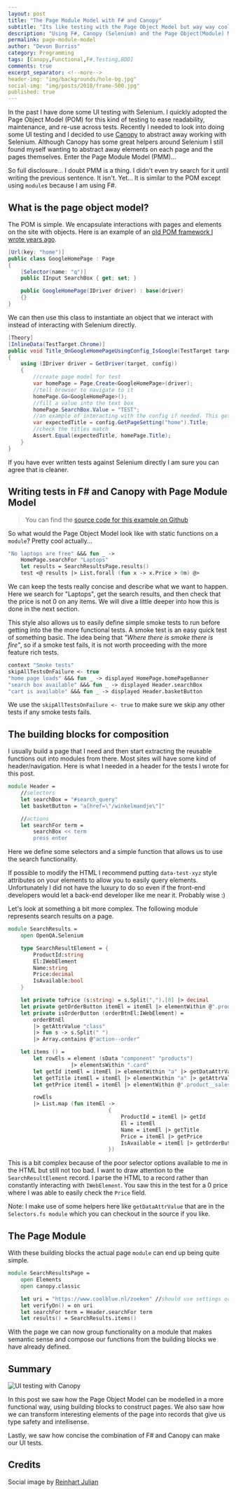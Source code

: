 ```yaml
---
layout: post
title: "The Page Module Model with F# and Canopy"
subtitle: "Its like testing with the Page Object Model but way way cooler"
description: "Using F#, Canopy (Selenium) and the Page Object(Module) Model to test UIs in a way that makes tests readable and easy to maintain"
permalink: page-module-model
author: "Devon Burriss"
category: Programming
tags: [Canopy,Functional,F#,Testing,BDD]
comments: true
excerpt_separator: <!--more-->
header-img: "img/backgrounds/hole-bg.jpg"
social-img: "img/posts/2018/frame-500.jpg"
published: true
---
```

In the past I have done some UI testing with Selenium. I quickly adopted the Page Object Model (POM) for this kind of testing to ease readability, maintenance, and re-use across tests. Recently I needed to look into doing some UI testing and I decided to use [Canopy](https://lefthandedgoat.github.io/canopy/) to abstract away working with Selenium. Although Canopy has some great helpers around Selenium I still found myself wanting to abstract away elements on each page and the pages themselves. Enter the Page Module Model (PMM)...
<!--more-->
So full disclosure... I doubt PMM is a thing. I didn't even try search for it until writing the previous sentence. It isn't. Yet... It is similar to the POM except using `module`s because I am using F#.

## What is the page object model?

The POM is simple. We encapsulate interactions with pages and elements on the site with objects. Here is an example of an [old POM framework I wrote years ago](https://github.com/dburriss/UiMatic).

```csharp
[Url(key: "home")]
public class GoogleHomePage : Page
{
    [Selector(name: "q")]
    public IInput SearchBox { get; set; }

    public GoogleHomePage(IDriver driver) : base(driver)
    {}
}
```

We can then use this class to instantiate an object that we interact with instead of interacting with Selenium directly.

```csharp
[Theory]
[InlineData(TestTarget.Chrome)]
public void Title_OnGoogleHomePageUsingConfig_IsGoogle(TestTarget target)
{
    using (IDriver driver = GetDriver(target, config))
    {
        //create page model for test
        var homePage = Page.Create<GoogleHomePage>(driver);
        //tell browser to navigate to it
        homePage.Go<GoogleHomePage>();
        //fill a value into the text box
        homePage.SearchBox.Value = "TEST";
        //an example of interacting with the config if needed. This gets expected title from config. 
        var expectedTitle = config.GetPageSetting("home").Title;
        //check the titles match
        Assert.Equal(expectedTitle, homePage.Title);
    }
}
```

If you have ever written tests against Selenium directly I am sure you can agree that is cleaner.

## Writing tests in F# and Canopy with Page Module Model

> You can find the [source code for this example on Github](https://github.com/dburriss/PageModuleModelExample)

So what would the Page Object Model look like with static functions on a `module`? Pretty cool actually...

```fsharp
"No laptops are free" &&& fun _ ->
    HomePage.searchFor "Laptops"
    let results = SearchResultsPage.results()
    test <@ results |> List.forall (fun x -> x.Price > 0m) @>
```

We can keep the tests really concise and describe what we want to happen. Here we search for "Laptops", get the search results, and then check that the price is not 0 on any items. We will dive a little deeper into how this is done in the next section.

This style also allows us to easily define simple smoke tests to run before getting into the the more functional tests. A smoke test is an easy quick test of something basic. The idea being that *"Where there is smoke there is fire"*, so if a smoke test fails, it is not worth proceeding with the more feature rich tests.

```fsharp
context "Smoke tests"
skipAllTestsOnFailure <- true
"home page loads" &&& fun _ -> displayed HomePage.homePageBanner
"search box available" &&& fun _ -> displayed Header.searchBox
"cart is available" &&& fun _ -> displayed Header.basketButton
```

We use the `skipAllTestsOnFailure <- true` to make sure we skip any other tests if any smoke tests fails.

## The building blocks for composition

I usually build a page that I need and then start extracting the reusable functions out into modules from there. Most sites will have some kind of header/navigation. Here is what I needed in a header for the tests I wrote for this post.

```fsharp
module Header =
    //selectors
    let searchBox = "#search_query"
    let basketButton = "a[href=\"/winkelmandje\"]"

    //actions
    let searchFor term =
        searchBox << term
        press enter
```

Here we define some selectors and a simple function that allows us to use the search functionality.

If possible to modify the HTML I recommend putting `data-test-xyz` style attributes on your elements to allow you to easily query elements. Unfortunately I did not have the luxury to do so even if the front-end developers would let a back-end developer like me near it. Probably wise :)  

Let's look at something a bit more complex. The following module represents search results on a page.

```fsharp
module SearchResults =
    open OpenQA.Selenium

    type SearchResultElement = {
        ProductId:string
        El:IWebElement
        Name:string
        Price:decimal
        IsAvailable:bool
    }

    let private toPrice (s:string) = s.Split(",").[0] |> decimal
    let private getOrderButton itemEl = itemEl |> elementWithin @".product__order-button"
    let private isOrderButton (orderBtnEl:IWebElement) =
        orderBtnEl
        |> getAttrValue "class"
        |> fun s -> s.Split(" ")
        |> Array.contains @"action--order"

    let items () =
        let rowEls = element (sData "component" "products")
                    |> elementsWithin ".card"
        let getId itemEl = itemEl |> elementWithin "a" |> getDataAttrValue "productid"
        let getTitle itemEl = itemEl |> elementWithin "a" |> getAttrValue "title"
        let getPrice itemEl = itemEl |> elementWithin @".product__sales-price" |> read |> toPrice

        rowEls
        |> List.map (fun itemEl ->
                                {
                                    ProductId = itemEl |> getId
                                    El = itemEl
                                    Name = itemEl |> getTitle
                                    Price = itemEl |> getPrice
                                    IsAvailable = itemEl |> getOrderButton |> isOrderButton
                                })
```

This is a bit complex because of the poor selector options available to me in the HTML but still not too bad. I want to draw attention to the `SearchResultElement` record. I parse the HTML to a record rather than constantly interacting with `IWebElement`. You saw this in the test for a 0 price where I was able to easily check the `Price` field.

Note: I make use of some helpers here like `getDataAttrValue` that are in the `Selectors.fs module` which you can checkout in the source if you like.

## The Page Module

With these building blocks the actual page `module` can end up being quite simple.

```fsharp
module SearchResultsPage =
    open Elements
    open canopy.classic

    let uri = "https://www.coolblue.nl/zoeken" //should use settings or relative urls
    let verifyOn() = on uri
    let searchFor term = Header.searchFor term
    let results() = SearchResults.items()
```

With the page we can now group functionality on a module that makes semantic sense and compose our functions from the building blocks we have already defined.

## Summary

![UI testing with Canopy](/img/posts/2018/ui-testing.jpg)

In this post we saw how the Page Object Model can be modelled in a more functional way, using building blocks to construct pages. We also saw how we can transform interesting elements of the page into records that give us type safety and intellisense.

Lastly, we saw how concise the combination of F# and Canopy can make our UI tests.

## Credits

Social image by [Reinhart Julian](https://unsplash.com/@reinhartjulian)